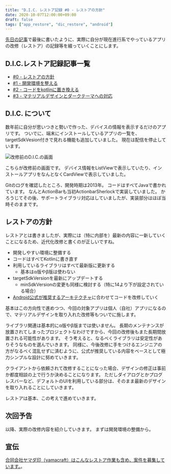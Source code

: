 ```yaml
---
title: "D.I.C. レストア記録 #0 - レストアの方針"
date: 2020-10-07T12:00:00+09:00
draft: false
tags: ["app_restore", "dic_restore", "android"]
---
```


[先日の記事](/note/restore-android-app/)で最後に書いたように、実際に自分が現在進行系でやっているアプリの改修（レストア）の記録等を綴っていくことにします。

## D.I.C.レストア記録記事一覧

- [#0 - レストアの方針](/note/restore-dic-00/)
- [#1 - 開発環境を整える](/note/restore-dic-01/)
- [#2 - コードをkotlinに置き換える](/note/restore-dic-02/)
- [#3 - マテリアルデザインとダークテーマへの対応](/note/restore-dic-03/)

## D.I.C. について

数年前に自分が思いつきと勢いで作った、デバイスの情報を表示するだけのアプリです。
ついでに、端末にインストールしているアプリの一覧を、targetSdkVesion付きで見れる機能も追加していました。
現在は配信を停止しています。

![改修前のD.I.C.の画面](/note/image/restore-dic-00/restore-dic-00-01.png)

こちらが改修前の画面です。
デバイス情報をListViewで表示していたり、インストールアプリをなんとなくCardViewで表示していました。

Gitのログを確認したところ、開発時期は2013年。
コードはすべてJavaで書かれています。
なんとActionBarも当初ActionbarSherlockで実装していました。
かろうじてその後、サポートライブラリ対応はしていましたが、実装部分はほぼ当時そのままです。

## レストアの方針

レストアとは書きましたが、実際には（特に内部を）最新の内容に一新していくことになるため、近代化改修と書くのが正しいですね。

* 開発しやすい環境に整備する
* コードはすべてKotlinに書き直す
* 利用しているライブラリはすべて最新版に更新する
  * 基本はα版やβ版は使わない
* targetSdkVersionを最新にアップデートする
  * minSdkVersionの変更も同様に検討する（特に14より下が設定されている場合）
* [Android公式が推奨するアーキテクチャ](https://developer.android.com/jetpack/docs/guide)に合わせてコードを改修していく

基本はこの方向性で進めつつ、今回の対象アプリは個人（自社）アプリになるので、マテリアルデザインを取り入れた改修等もついでに施します。

ライブラリ関連は基本的にα版やβ版までは使いません。
長期のメンテナンスが放置されてしまったプロジェクトなわけですから、今回の改修後もまた長期間放置される可能性があります。
そう考えると、なるべくライブラリは安定性がありそうなものを選んでいきます。
同様に、今後改修に手をつけるエンジニアの方がなるべく混乱せずに済むように、公式が推奨している内容をベースとして極力シンプルな設計に努めていきます。

クライアントから依頼されて改修することになった場合、デザインの修正は事前か都度相談の上で行うか決めることになります。
ただしダイアログとかプログレスバーなど、デフォルトのUIを利用している部分は、そのまま最新のデザインを取り入れることにしていきます。

レストアは基本、この考えで進めていきます。

## 次回予告

以降、実際の改修内容を紹介していきます。
まずは開発環境の整備から。

## 宣伝

[合同会社ヤマダ印（yamacraft）はこんなレストア作業も含め、案件を募集しています。](https://yamadajirushi.co.jp/posts/202010-yamacraft-work-wanted/)。